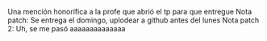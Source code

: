Una mención honorífica a la profe que abrió el tp para que entregue
Nota patch: Se entrega el domingo, uplodear a github antes del lunes
Nota patch 2: Uh, se me pasó aaaaaaaaaaaaaa
 
 
